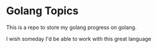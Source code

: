# Golang Topics

This is a repo to store my golang progress on golang.

I wish someday I'd be able to work with this great language
